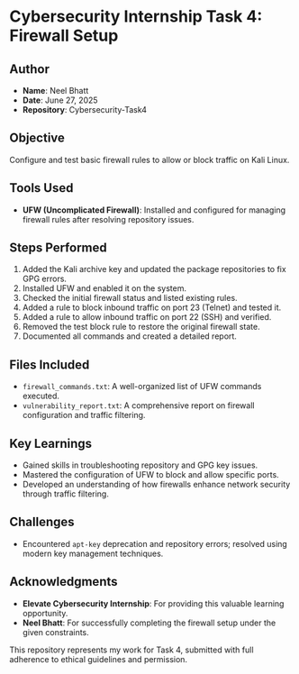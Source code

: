 # Cybersecurity Internship Task 4: Firewall Setup

## Author
- **Name**: Neel Bhatt  
- **Date**: June 27, 2025  
- **Repository**: Cybersecurity-Task4

## Objective
Configure and test basic firewall rules to allow or block traffic on Kali Linux.

## Tools Used
- **UFW (Uncomplicated Firewall)**: Installed and configured for managing firewall rules after resolving repository issues.

## Steps Performed
1. Added the Kali archive key and updated the package repositories to fix GPG errors.
2. Installed UFW and enabled it on the system.
3. Checked the initial firewall status and listed existing rules.
4. Added a rule to block inbound traffic on port 23 (Telnet) and tested it.
5. Added a rule to allow inbound traffic on port 22 (SSH) and verified.
6. Removed the test block rule to restore the original firewall state.
7. Documented all commands and created a detailed report.

## Files Included
- `firewall_commands.txt`: A well-organized list of UFW commands executed.
- `vulnerability_report.txt`: A comprehensive report on firewall configuration and traffic filtering.

## Key Learnings
- Gained skills in troubleshooting repository and GPG key issues.
- Mastered the configuration of UFW to block and allow specific ports.
- Developed an understanding of how firewalls enhance network security through traffic filtering.

## Challenges
- Encountered `apt-key` deprecation and repository errors; resolved using modern key management techniques.

## Acknowledgments
- **Elevate Cybersecurity Internship**: For providing this valuable learning opportunity.
- **Neel Bhatt**: For successfully completing the firewall setup under the given constraints.

This repository represents my work for Task 4, submitted with full adherence to ethical guidelines and permission.
